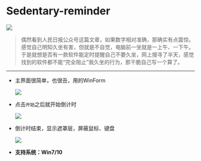 # Sedentary-reminder


![](https://github.com/wjbgis/Sedentary-reminder/blob/master/ScreenShot/0.png)

> ​	偶然看到人民日报公众号这篇文章，如果数字相对准确，那确实有点震惊。感觉自己明知久坐有害，但就是不自觉，电脑前一坐就是一上午、一下午。于是就想是否有一款软件能定时提醒自己不要久坐，网上搜寻了半天，感觉找到的软件都不能“完全阻止”我久坐的行为，那干脆自己写一个算了。

---

* 主界面很简单，也很丑，用的WinForm

  ![](https://github.com/wjbgis/Sedentary-reminder/blob/master/ScreenShot/1.png)

* 点击`开始`之后就开始倒计时

  ![](https://github.com/wjbgis/Sedentary-reminder/blob/master/ScreenShot/2.png)

* 倒计时结束，显示遮罩层，屏蔽鼠标、键盘

  ![](https://github.com/wjbgis/Sedentary-reminder/blob/master/ScreenShot/3.png)
* **支持系统：Win7/10**
